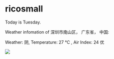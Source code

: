# ricosmall

Today is Tuesday.

Weather infomation of 深圳市南山区， 广东省， 中国: 

Weather: 阴, Temperature: 27 ℃ , Air Index: 24 优

<img src="https://github-readme-stats.vercel.app/api?username=ricosmall&show_icons=true" />
